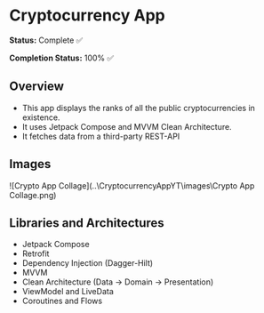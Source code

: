 # Cryptocurrency App

**Status:** Complete ✅

**Completion Status:** 100% ✅

## Overview

- This app displays the ranks of all the public cryptocurrencies in existence.
- It uses Jetpack Compose and MVVM Clean Architecture.
- It fetches data from a third-party REST-API

## Images

![Crypto App Collage](..\CryptocurrencyAppYT\images\Crypto App Collage.png)

## Libraries and Architectures

- Jetpack Compose
- Retrofit
- Dependency Injection (Dagger-Hilt)
- MVVM
- Clean Architecture (Data -> Domain -> Presentation)
- ViewModel and LiveData
- Coroutines and Flows